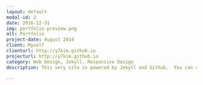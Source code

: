 ```yaml
---
layout: default
modal-id: 2
date: 2016-12-31
img: portfolio-preview.png
alt: Portfolio
project-date: August 2014
client: Myself
clienturl: http://y7kim.github.io
projecturl: http://y7kim.github.io
category: Web Design, Jekyll, Responsive Design
description: This very site is powered by Jekyll and Github.  You can check out the code on <a href="https://github.com/y7kim/y7kim.github.io" target="_blank">Github</a>.

---
```

